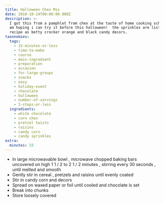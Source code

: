 ```yaml
---
title: Halloween Chex Mix
date: 2010-10-24T00:00:00.000Z
description: >-
  I got this from a pamphlet from chex at the taste of home cooking school.  i
  am hoping i can try it before this halloween!  the sprinkles are listed in the
  recipe as betty crocker orange and black candy decors.
taxonomies:
  tags:
    - 15-minutes-or-less
    - time-to-make
    - course
    - main-ingredient
    - preparation
    - occasion
    - for-large-groups
    - snacks
    - easy
    - holiday-event
    - chocolate
    - halloween
    - number-of-servings
    - 3-steps-or-less
  ingredients:
    - white chocolate
    - corn chex
    - pretzel twists
    - raisins
    - candy corn
    - candy sprinkles
extra:
  minutes: 15
---
```

 - In large microwavable bowl , microwave chopped baking bars uncovered on high 1 1 / 2 to 2 1 / 2 minutes , stirring every 30 seconds , until melted and smooth
 - Gently stir in cereal , pretzels and raisins until evenly coated
 - Stir in candy corn and decors
 - Spread on waxed paper or foil until cooled and chocolate is set
 - Break into chunks
 - Store loosely covered
